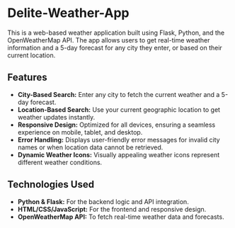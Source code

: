 # Delite-Weather-App
This is a web-based weather application built using Flask, Python, and the OpenWeatherMap API. The app allows users to get real-time weather information and a 5-day forecast for any city they enter, or based on their current location.

## Features

- **City-Based Search:** Enter any city to fetch the current weather and a 5-day forecast.
- **Location-Based Search:** Use your current geographic location to get weather updates instantly.
- **Responsive Design:** Optimized for all devices, ensuring a seamless experience on mobile, tablet, and desktop.
- **Error Handling:** Displays user-friendly error messages for invalid city names or when location data cannot be retrieved.
- **Dynamic Weather Icons:** Visually appealing weather icons represent different weather conditions.

## Technologies Used

- **Python & Flask:** For the backend logic and API integration.
- **HTML/CSS/JavaScript:** For the frontend and responsive design.
- **OpenWeatherMap API:** To fetch real-time weather data and forecasts.
